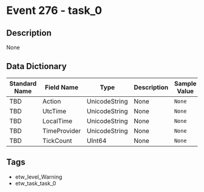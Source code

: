 # Event 276 - task_0

## Description
None

## Data Dictionary
|Standard Name|Field Name|Type|Description|Sample Value|
|---|---|---|---|---|
|TBD|Action|UnicodeString|None|`None`|
|TBD|UtcTime|UnicodeString|None|`None`|
|TBD|LocalTime|UnicodeString|None|`None`|
|TBD|TimeProvider|UnicodeString|None|`None`|
|TBD|TickCount|UInt64|None|`None`|

## Tags
* etw_level_Warning
* etw_task_task_0